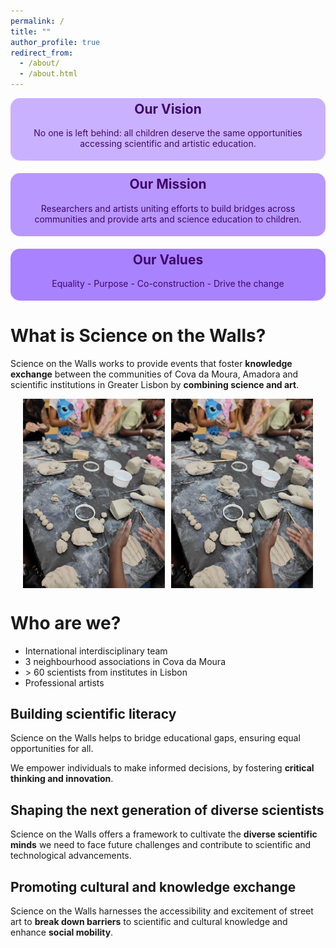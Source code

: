 ```yaml
---
permalink: /
title: ""
author_profile: true
redirect_from: 
  - /about/
  - /about.html
---
```



<div style="background-color:rgb(202, 177, 255); padding: 5px; color: #400868; text-align: center; border-radius: 15px; margin-bottom: 20px;">
  <h2 style="margin-top: 0;">Our Vision</h2>
  <p>No one is left behind: all children deserve the same opportunities accessing scientific and artistic education.</p>
</div>

<div style="background-color:rgb(184, 151, 255); padding: 5px; color: #400868; text-align: center; border-radius: 15px; margin-bottom: 20px;">
  <h2 style="margin-top: 0;">Our Mission</h2>
  <p>Researchers and artists uniting efforts to build bridges across communities and provide arts and science education to children.</p>
</div>

<div style="background-color:rgb(169, 130, 255); padding: 5px; color: #400868; text-align: center; border-radius: 15px; margin-bottom: 20px;">
  <h2 style="margin-top: 0;">Our Values</h2>
  <p>Equality - Purpose - Co-construction - Drive the change</p>
</div>


What is Science on the Walls?
======

Science on the Walls works to provide events that foster **knowledge exchange** between the communities of Cova da Moura, Amadora and scientific institutions in Greater Lisbon by **combining science and art**.

<div style="display: flex; justify-content: center; gap: 10px; margin-bottom: 20px;">
  <img src="/images/blog_posts/2024_summer_camp_ceramics.jpeg" alt="Cova da Moura Street" style="width: 45%;">
  <img src="/images/blog_posts/2024_summer_camp_ceramics.jpeg" alt="Scientific Institution" style="width: 45%;">
</div>


Who are we?
======

* International interdisciplinary team
* 3 neighbourhood associations in Cova da Moura
* \> 60 scientists from institutes in Lisbon
* Professional artists


Building scientific literacy
-----
Science on the Walls helps to bridge educational gaps, ensuring equal opportunities for all.

We empower individuals to make informed decisions, by fostering **critical thinking and innovation**.

Shaping the next generation of diverse scientists
-----
Science on the Walls offers a framework to cultivate the **diverse scientific minds** we need to face future challenges and contribute to scientific and technological advancements.

Promoting cultural and knowledge exchange
-----
Science on the Walls harnesses the accessibility and excitement of street art to **break down barriers** to scientific and cultural knowledge and enhance **social mobility**.